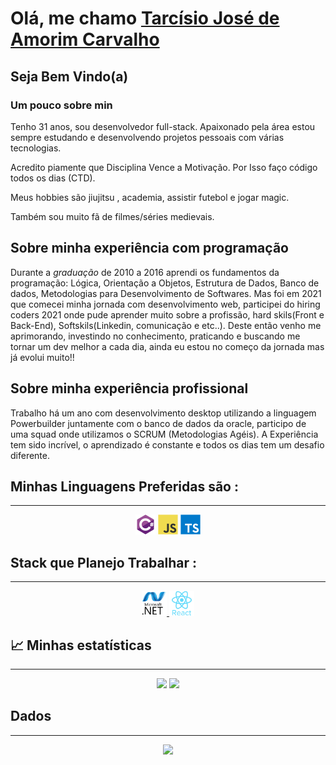 # Olá, me chamo [Tarcísio José de Amorim Carvalho](www.linkedin.com/in/tarcisio-jose-de-amorim-carvalho)

## Seja Bem Vindo(a)
### Um pouco sobre min

Tenho 31 anos, sou desenvolvedor full-stack. Apaixonado pela área estou sempre estudando e desenvolvendo projetos pessoais com várias tecnologias.

Acredito piamente que Disciplina Vence a Motivação. Por Isso faço código todos os dias (CTD).

Meus hobbies são jiujitsu , academia, assistir futebol e jogar magic.

Também sou muito fã de filmes/séries medievais.

## Sobre minha experiência com programação
Durante a *graduação* de 2010 a 2016 aprendi os fundamentos da programação: Lógica, Orientação a Objetos, Estrutura de Dados, Banco de dados, Metodologias para Desenvolvimento de Softwares.
Mas foi em 2021 que comecei minha jornada com desenvolvimento web, participei do hiring coders 2021 onde pude aprender muito sobre a profissão, hard skils(Front e Back-End), Softskils(Linkedin, comunicação e etc..). 
Deste então venho me aprimorando, investindo no conhecimento, praticando e buscando me tornar um dev melhor a cada dia, ainda eu estou no começo da jornada mas já evolui muito!!
## Sobre minha experiência profissional
Trabalho há um ano com desenvolvimento desktop utilizando a linguagem Powerbuilder juntamente com o banco de dados da oracle, participo de uma squad onde utilizamos o SCRUM (Metodologias Agéis). A Experiência tem sido incrível, o aprendizado é constante e todos os dias tem um desafio diferente.

## Minhas Linguagens Preferidas são :
---
<p align = "center">
<a><img  src="https://raw.githubusercontent.com/devicons/devicon/master/icons/csharp/csharp-original.svg" alt="csharp" width="32" height="32"/> </a> <a href="https://www.w3schools.com/css/" target="_blank" rel="noreferrer">
<a href="https://developer.mozilla.org/en-US/docs/Web/JavaScript" target="_blank" rel="noreferrer"> <img src="https://raw.githubusercontent.com/devicons/devicon/master/icons/javascript/javascript-original.svg" alt="javascript" width="32" height="32"/></a>
 <a href="https://www.typescriptlang.org/" target="_blank" rel="noreferrer"> <img src="https://raw.githubusercontent.com/devicons/devicon/master/icons/typescript/typescript-original.svg" alt="typescript" width="32" height="32"/> </a>
 </p>
 

 ## Stack que Planejo Trabalhar :
 ---
<p align = "center">
<a href="https://dotnet.microsoft.com/" target="_blank" rel="noreferrer"> <img src="https://raw.githubusercontent.com/devicons/devicon/master/icons/dot-net/dot-net-original-wordmark.svg" alt="dotnet" width="40" height="40"/> </a>
<a href="https://reactjs.org/" target="_blank" rel="noreferrer"> <img src="https://raw.githubusercontent.com/devicons/devicon/master/icons/react/react-original-wordmark.svg" alt="react" width="40" height="40"/> </a>
</p>



## :chart_with_upwards_trend: Minhas estatísticas
---
 <div align='center'>
  <img height="180em" src="https://github-readme-stats.vercel.app/api?username=TarcisioCarvalho&show_icons=true&theme=blue-green&include_all_commits=true&count_private=true"/>
  <img height="180em" src="https://github-readme-stats.vercel.app/api/top-langs/?username=TarcisioCarvalho&layout=compact&langs_count=7&theme=blue-green"/>
</div>

## Dados
---
<div align='center'>
<a height="150em" href="http://www.github.com/TarcisioCarvalho"><img src="https://github-readme-streak-stats.herokuapp.com/?user=TarcisioCarvalho&stroke=2ea043&background=171717&ring=3382ed&fire=ff6347&currStreakNum=0bd967&currStreakLabel=3382ed&sideNums=0bd967&sideLabels=3382ed&dates=0bd967&hide_border=true" /></a>
</div>
